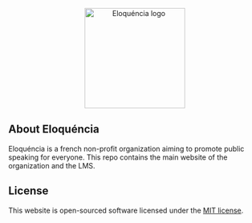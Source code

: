 <p align="center"><a href="https://laravel.com" target="_blank"><img src="https://eloquencia.org/assets/eloquencia_round.png" width="200" alt="Eloquéncia logo"></a></p>



## About Eloquéncia
Eloquéncia is a french non-profit organization aiming to promote public speaking for everyone. This repo contains the main website of the organization and the LMS.

## License

This website is open-sourced software licensed under the [MIT license](https://opensource.org/licenses/MIT).
